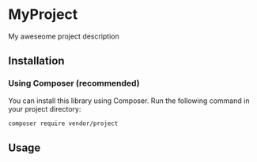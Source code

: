 MyProject
=========

My aweseome project description

## Installation

### Using Composer (recommended)

You can install this library using Composer. Run the following command in your project directory:

```bash
composer require vendor/project
```

## Usage
